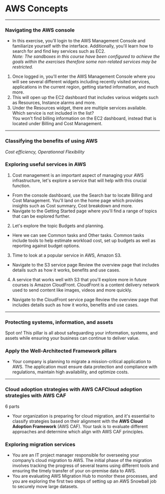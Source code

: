 # AWS Concepts
---
### Navigating the AWS console
* In this exercise, you'll login to the AWS Management Console and familiarize yourself with the interface. Additionally, you'll learn how to search for and find key services such as EC2.    
*Note: The sandboxes in this course have been configured to achieve the goals within the exercises therefore some non-related services may be restricted.*
1. Once logged in, you'll enter the AWS Management Console where you will see several different widgets including recently visited services, applications in the current region, getting started information, and much more.
2. This will open up the EC2 dashboard that includes various widgets such as Resources, Instance alarms and more.
3. Under the Resources widget, there are multiple services available. Which service is not included in the list?    
    You won't find billing information on the EC2 dashboard, instead that is located under Billing and Cost Management.
---
### Classifying the benefits of using AWS
*Cost efficiency, Operationnal Flexibility*
   
### Exploring useful services in AWS
1. Cost management is an important aspect of managing your AWS infrastructure, let's explore a service that will help with this crucial function.
* From the console dashboard, use the Search bar to locate Billing and Cost Management. You'll land on the home page which provides insights such as Cost summary, Cost breakdown and more.
* Navigate to the Getting Started page where you'll find a range of topics that can be explored further.

2. Let's explore the topic Budgets and planning.
* Here we can see Common tasks and Other tasks. Common tasks include tools to help estimate workload cost, set up budgets as well as reporting against budget options.

3. Time to look at a popular service in AWS, Amazon S3.
* Navigate to the S3 service page  Review the overview page that includes details such as how it works, benefits and use cases.

4. A service that works well with S3 that you'll explore more in future courses is Amazon CloudFront. CloudFront is a content delivery network used to send content like images, videos and more quickly.
* Navigate to the CloudFront service page Review the overview page that includes details such as how it works, benefits and use cases.
---
### Protecting systems, information, and assets
Spot on! This pillar is all about safeguarding your information, systems, and assets while ensuring your business can continue to deliver value.

### Apply the Well-Architected Framework pillars
* Your company is planning to migrate a mission-critical application to AWS. The application must ensure data protection and compliance with regulations, maintain high availability, and optimize costs.
---
### Cloud adoption strategies with AWS CAFCloud adoption strategies with AWS CAF
6 parts   
* Your organization is preparing for cloud migration, and it's essential to classify strategies based on their alignment with the **AWS Cloud Adoption Framework** (AWS CAF). Your task is to evaluate different approaches and determine which align with AWS CAF principles.

### Exploring migration services
* You are an IT project manager responsible for overseeing your company’s cloud migration to AWS. The initial phase of the migration involves tracking the progress of several teams using different tools and ensuring the timely transfer of your on-premise data to AWS.
* You are evaluating AWS Migration Hub to monitor these processes, and you are exploring the first two steps of setting up an AWS Snowball job to securely move large datasets.
